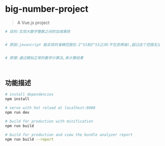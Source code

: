 # big-number-project

> A Vue.js project
``` bash
# 目的:实现大数字整数之间的加减乘除


# 原因:javascript 能实现的准确范围在-2^53到2^53之间(不包含两端),超过这个范围无法显示精确的值


# 原理:通过模拟正常的数学计算法,来计算结果




```

## 功能描述

``` bash
# install dependencies
npm install

# serve with hot reload at localhost:8080
npm run dev

# build for production with minification
npm run build

# build for production and view the bundle analyzer report
npm run build --report
```


